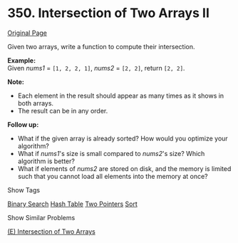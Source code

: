 # 350. Intersection of Two Arrays II

[Original Page](https://leetcode.com/problems/intersection-of-two-arrays-ii/)

Given two arrays, write a function to compute their intersection.

**Example:**  
Given _nums1_ = `[1, 2, 2, 1]`, _nums2_ = `[2, 2]`, return `[2, 2]`.

**Note:**  

*   Each element in the result should appear as many times as it shows in both arrays.
*   The result can be in any order.

**Follow up:**  

*   What if the given array is already sorted? How would you optimize your algorithm?
*   What if _nums1_'s size is small compared to _nums2_'s size? Which algorithm is better?
*   What if elements of _nums2_ are stored on disk, and the memory is limited such that you cannot load all elements into the memory at once?

<div>

<div id="tags" class="btn btn-xs btn-warning">Show Tags</div>

<span class="hidebutton">[Binary Search](/tag/binary-search/) [Hash Table](/tag/hash-table/) [Two Pointers](/tag/two-pointers/) [Sort](/tag/sort/)</span></div>

<div>

<div id="similar" class="btn btn-xs btn-warning">Show Similar Problems</div>

<span class="hidebutton">[(E) Intersection of Two Arrays](/problems/intersection-of-two-arrays/)</span></div>